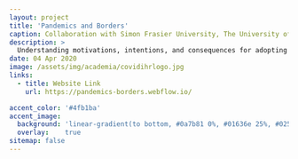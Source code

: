 ```yaml
---
layout: project
title: 'Pandemics and Borders'
caption: Collaboration with Simon Frasier University, The University of Maryland, and The University of Hong Kong
description: >
  Understanding motivations, intentions, and consequences for adopting and lifting cross-border travel measures to control pandemics. In addition, this project focuses on three case studies: The United States, Canada, and Hong Kong S.A.R.
date: 04 Apr 2020
image: /assets/img/academia/covidihrlogo.jpg
links:
  - title: Website Link
    url: https://pandemics-borders.webflow.io/

accent_color: '#4fb1ba'
accent_image:
  background: 'linear-gradient(to bottom, #0a7b81 0%, #01636e 25%, #02505b 50%, #073a4a 75%, #082e39 100%)'
  overlay:    true
sitemap: false
---
```

